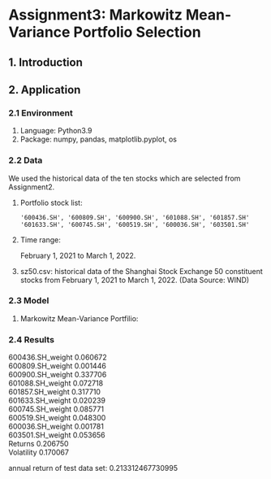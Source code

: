 # Assignment3: Markowitz Mean-Variance Portfolio Selection

## 1. Introduction



## 2. Application

### 2.1 Environment

1. Language: Python3.9
2. Package: numpy, pandas, matplotlib.pyplot, os

### 2.2 Data

We used the historical data of the ten stocks which are selected from Assignment2.

1. Portfolio stock list: 

   ```
   '600436.SH', '600809.SH', '600900.SH', '601088.SH', '601857.SH'
   '601633.SH', '600745.SH', '600519.SH', '600036.SH', '603501.SH'
   ```

2. Time range: 

   February 1, 2021 to March 1, 2022.

3. sz50.csv: historical data of the Shanghai Stock Exchange 50 constituent stocks from February 1, 2021 to March 1, 2022.
   (Data Source: WIND)

### 2.3 Model
1. Markowitz Mean-Variance Portfilio:

   

### 2.4 Results

600436.SH_weight    0.060672  
600809.SH_weight    0.001446  
600900.SH_weight    0.337706  
601088.SH_weight    0.072718  
601857.SH_weight    0.317710  
601633.SH_weight    0.020239  
600745.SH_weight    0.085771  
600519.SH_weight    0.048300  
600036.SH_weight    0.001781  
603501.SH_weight    0.053656  
Returns             0.206750  
Volatility          0.170067  

annual return of test data set: 
0.213312467730995